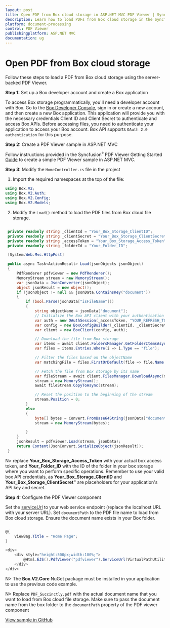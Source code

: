```yaml
---
layout: post
title: Open PDF from Box cloud storage in ASP.NET MVC PDF Viewer | Syncfusion
description: Learn how to load PDFs from Box cloud storage in the Syncfusion ASP.NET MVC PDF Viewer component using a server-backed approach.
platform: document-processing
control: PDF Viewer
publishingplatform: ASP.NET MVC
documentation: ug
---
```


# Open PDF from Box cloud storage

Follow these steps to load a PDF from Box cloud storage using the server-backed PDF Viewer.

**Step 1:** Set up a Box developer account and create a Box application

To access Box storage programmatically, you'll need a developer account with Box. Go to the [Box Developer Console](https://developer.box.com/), sign in or create a new account, and then create a new Box application. This application will provide you with the necessary credentials Client ID and Client Secret to authenticate and access Box APIs. Before accessing files, you need to authenticate your application to access your Box account. Box API supports `OAuth 2.0 authentication` for this purpose.

**Step 2:** Create a PDF Viewer sample in ASP.NET MVC

Follow instructions provided in the Syncfusion<sup style="font-size:70%">&reg;</sup> PDF Viewer Getting Started [Guide](https://help.syncfusion.com/document-processing/pdf/pdf-viewer/asp-net-mvc/getting-started-with-server-backed) to create a simple PDF Viewer sample in ASP.NET MVC.

**Step 3:** Modify the `HomeController.cs` file in the project

1. Import the required namespaces at the top of the file:

```csharp
using Box.V2;
using Box.V2.Auth;
using Box.V2.Config;
using Box.V2.Models;
```

2. Modify the `Load()` method to load the PDF files from Box cloud file storage.

```csharp

 private readonly string _clientId = "Your_Box_Storage_ClientID";
 private readonly string _clientSecret = "Your_Box_Storage_ClientSecret";
 private readonly string _accessToken = "Your_Box_Storage_Access_Token";
 private readonly string _folderId = "Your_Folder_ID";

 [System.Web.Mvc.HttpPost]

 public async Task<ActionResult> Load(jsonObjects jsonObject)
 {
     PdfRenderer pdfviewer = new PdfRenderer();
     MemoryStream stream = new MemoryStream();
     var jsonData = JsonConverter(jsonObject);
     object jsonResult = new object();
     if (jsonObject != null && jsonData.ContainsKey("document"))
     {
         if (bool.Parse(jsonData["isFileName"]))
         {
             string objectName = jsonData["document"];
             // Initialize the Box API client with your authentication credentials
             var auth = new OAuthSession(_accessToken, "YOUR_REFRESH_TOKEN", 3600, "bearer");
             var config = new BoxConfigBuilder(_clientId, _clientSecret, new Uri("http://boxsdk")).Build();
             var client = new BoxClient(config, auth);

             // Download the file from Box storage
             var items = await client.FoldersManager.GetFolderItemsAsync(_folderId, 1000, autoPaginate: true);
             var files = items.Entries.Where(i => i.Type == "file");

             // Filter the files based on the objectName
             var matchingFile = files.FirstOrDefault(file => file.Name == objectName);

             // Fetch the file from Box storage by its name
             var fileStream = await client.FilesManager.DownloadAsync(matchingFile.Id);
             stream = new MemoryStream();
             await fileStream.CopyToAsync(stream);

             // Reset the position to the beginning of the stream
             stream.Position = 0;
         }
         else
         {
             byte[] bytes = Convert.FromBase64String(jsonData["document"]);
             stream = new MemoryStream(bytes);

         }
     }
     jsonResult = pdfviewer.Load(stream, jsonData);
     return Content(JsonConvert.SerializeObject(jsonResult));
 }
```

N> replace **Your_Box_Storage_Access_Token** with your actual box access token, and **Your_Folder_ID** with the ID of the folder in your box storage where you want to perform specific operations. Remember to use your valid box API credentials, as **Your_Box_Storage_ClientID** and **Your_Box_Storage_ClientSecret"** are placeholders for your application's API key and secret.

**Step 4:** Configure the PDF Viewer component

Set the [serviceUrl](https://help.syncfusion.com/cr/aspnetmvc-js2/syncfusion.ej2.pdfviewer.pdfviewer.html#Syncfusion_EJ2_PdfViewer_PdfViewer_ServiceUrl) to your web service endpoint (replace the localhost URL with your server URL). Set `documentPath` to the PDF file name to load from Box cloud storage. Ensure the document name exists in your Box folder.

```csharp

@{
    ViewBag.Title = "Home Page";
}

<div>
    <div style="height:500px;width:100%;">
        @Html.EJS().PdfViewer("pdfviewer").ServiceUrl(VirtualPathUtility.ToAbsolute("~/Home/")).DocumentPath("PDF_Succinctly.pdf").Render()
    </div>
</div>

```
N> The **Box.V2.Core** NuGet package must be installed in your application to use the previous code example.

N> Replace `PDF_Succinctly.pdf` with the actual document name that you want to load from Box cloud file storage. Make sure to pass the document name from the box folder to the `documentPath` property of the PDF viewer component

[View sample in GitHub](https://github.com/SyncfusionExamples/open-save-pdf-documents-in-box-cloud-file-storage)